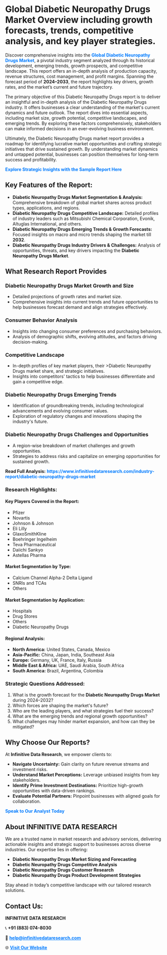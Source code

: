 <h1>Global Diabetic Neuropathy Drugs Market Overview including growth forecasts, trends, competitive analysis, and key player strategies.</h1>
<p>
Discover comprehensive insights into the 
<a href="https://www.infinitivedataresearch.com/industry-report/diabetic-neuropathy-drugs-market" rel="dofollow" style="color: #007BFF; text-decoration: none;"><strong>Global Diabetic Neuropathy Drugs Market</strong></a>, a pivotal industry segment analyzed through its historical development, emerging trends, growth prospects, and competitive landscape. This report offers an in-depth analysis of production capacity, revenue structures, cost management, and profit margins. Spanning the forecast period of <strong>2024–2033</strong>, the report highlights key drivers, growth rates, and the market’s current and future trajectory.
</p>
<p>
The primary objective of this Diabetic Neuropathy Drugs report is to deliver an insightful and in-depth analysis of the Diabetic Neuropathy Drugs industry. It offers businesses a clear understanding of the market's current dynamics and future outlook. The report dives into essential aspects, including market size, growth potential, competitive landscapes, and emerging trends. By exploring these factors comprehensively, stakeholders can make informed decisions in an ever-evolving business environment.
</p>
<p>
Ultimately, the Diabetic Neuropathy Drugs market report provides a roadmap for identifying lucrative market opportunities and crafting strategic initiatives that drive sustained growth. By understanding market dynamics and untapped potential, businesses can position themselves for long-term success and profitability.
</p>
<p>
<a href="https://www.infinitivedataresearch.com/request-sample/reportId=102905" style="color: #007BFF; text-decoration: none;"><strong>Explore Strategic Insights with the Sample Report Here</strong></a>
</p>

<h2>Key Features of the Report:</h2>
<ul>
<li><strong>Diabetic Neuropathy Drugs Market Segmentation & Analysis:</strong> Comprehensive breakdown of global market shares across product types, applications, and regions.</li>
<li><strong>Diabetic Neuropathy Drugs Competitive Landscape:</strong> Detailed profiles of industry leaders such as Mitsubishi Chemical Corporation, Evonik, Altuglas International, and others.</li>
<li><strong>Diabetic Neuropathy Drugs Emerging Trends & Growth Forecasts:</strong> Focused insights on macro and micro trends shaping the market till <strong>2032</strong>.</li>
<li><strong>Diabetic Neuropathy Drugs Industry Drivers & Challenges:</strong> Analysis of opportunities, threats, and key drivers impacting the <strong>Diabetic Neuropathy Drugs Market</strong>.</li>
</ul>

<h2>What Research Report Provides</h2>
<h3>Diabetic Neuropathy Drugs Market Growth and Size</h3>
<ul>
<li>Detailed projections of growth rates and market size.</li>
<li>Comprehensive insights into current trends and future opportunities to help businesses forecast demand and align strategies effectively.</li>
</ul>

<h3>Consumer Behavior Analysis</h3>
<ul>
<li>Insights into changing consumer preferences and purchasing behaviors.</li>
<li>Analysis of demographic shifts, evolving attitudes, and factors driving decision-making.</li>
</ul>

<h3>Competitive Landscape</h3>
<ul>
<li>In-depth profiles of key market players, their >Diabetic Neuropathy Drugs market share, and strategic initiatives.</li>
<li>Insights into competitors' tactics to help businesses differentiate and gain a competitive edge.</li>
</ul>

<h3>Diabetic Neuropathy Drugs Emerging Trends</h3>
<ul>
<li>Identification of groundbreaking trends, including technological advancements and evolving consumer values.</li>
<li>Exploration of regulatory changes and innovations shaping the industry's future.</li>
</ul>

<h3>Diabetic Neuropathy Drugs Challenges and Opportunities</h3>
<ul>
<li>A region-wise breakdown of market challenges and growth opportunities.</li>
<li>Strategies to address risks and capitalize on emerging opportunities for sustained growth.</li>
</ul>
<p><strong>Read Full Analysis:</strong> <a href="https://www.infinitivedataresearch.com/industry-report/diabetic-neuropathy-drugs-market" rel="dofollow" style="color: #007BFF; text-decoration: none;"><strong>https://www.infinitivedataresearch.com/industry-report/diabetic-neuropathy-drugs-market</strong></a></p>
<h3>Research Highlights:</h3>
<h4>Key Players Covered in the Report:</h4>
<ul><li>Pfizer</li><li>Novartis</li><li>Johnson &amp; Johnson</li><li>Eli Lilly</li><li>GlaxoSmithKline</li><li>Boehringer Ingelheim</li><li>Teva Pharmaceutical</li><li>Daiichi Sankyo</li><li>Astellas Pharma</li></ul>
<h4>Market Segmentation by Type:</h4>
<ul><li>Calcium Channel Alpha-2 Delta Ligand</li><li>SNRIs and TCAs</li><li>Others</li></ul>
<h4>Market Segmentation by Application:</h4>
<ul><li>Hospitals</li><li>Drug Stores</li><li>Others</li><li>Diabetic Neuropathy Drugs</li></ul>

<h4>Regional Analysis:</h4>
<ul>
<li><strong>North America:</strong> United States, Canada, Mexico</li>
<li><strong>Asia-Pacific:</strong> China, Japan, India, Southeast Asia</li>
<li><strong>Europe:</strong> Germany, UK, France, Italy, Russia</li>
<li><strong>Middle East & Africa:</strong> UAE, Saudi Arabia, South Africa</li>
<li><strong>South America:</strong> Brazil, Argentina, Colombia</li>
</ul>

<h3>Strategic Questions Addressed:</h3>
<ol>
<li>What is the growth forecast for the <strong>Diabetic Neuropathy Drugs Market</strong> during 2024–2032?</li>
<li>Which forces are shaping the market's future?</li>
<li>Who are the leading players, and what strategies fuel their success?</li>
<li>What are the emerging trends and regional growth opportunities?</li>
<li>What challenges may hinder market expansion, and how can they be mitigated?</li>
</ol>

<h2>Why Choose Our Reports?</h2>
<p>At <strong>Infinitive Data Research</strong>, we empower clients to:</p>
<ul>
<li><strong>Navigate Uncertainty:</strong> Gain clarity on future revenue streams and investment risks.</li>
<li><strong>Understand Market Perceptions:</strong> Leverage unbiased insights from key stakeholders.</li>
<li><strong>Identify Prime Investment Destinations:</strong> Prioritize high-growth opportunities with data-driven rankings.</li>
<li><strong>Evaluate Potential Partners:</strong> Pinpoint businesses with aligned goals for collaboration.</li>
</ul>
<p><a href="https://www.infinitivedataresearch.com/industry-report/diabetic-neuropathy-drugs-market" rel="dofollow" style="color: #007BFF; text-decoration: none;"><strong>Speak to Our Analyst Today</strong></a></p>

<h2>About INFINITIVE DATA RESEARCH</h2>
<p>We are a trusted name in market research and advisory services, delivering actionable insights and strategic support to businesses across diverse industries. Our expertise lies in offering:</p>
<ul>
<li><strong>Diabetic Neuropathy Drugs Market Sizing and Forecasting</strong></li>
<li><strong>Diabetic Neuropathy Drugs Competitive Analysis</strong></li>
<li><strong>Diabetic Neuropathy Drugs Customer Research</strong></li>
<li><strong>Diabetic Neuropathy Drugs Product Development Strategies</strong></li>
</ul>
<p>Stay ahead in today’s competitive landscape with our tailored research solutions.</p>

<h2>Contact Us:</h2>
<p><strong>INFINITIVE DATA RESEARCH</strong></p>
<p>📞 <strong>+91 (883) 074-8030</strong></p>
<p>📧 <strong><a href="mailto:help@infinitivedataresearch.com" style="color: #007BFF;">help@infinitivedataresearch.com</a></strong></p>
<p>🌐 <strong><a href="https://www.infinitivedataresearch.com" rel="dofollow" style="color: #007BFF;">Visit Our Website</a></strong></p>